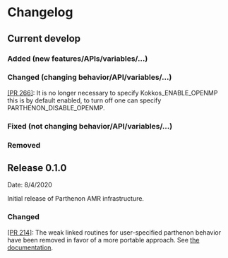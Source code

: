 # Changelog

## Current develop

### Added (new features/APIs/variables/...)

### Changed (changing behavior/API/variables/...)
[[PR 266]](https://github.com/lanl/parthenon/pull/266): It is no longer necessary to specify Kokkos_ENABLE_OPENMP this is by default enabled, to turn off one can specify PARTHENON_DISABLE_OPENMP.

### Fixed (not changing behavior/API/variables/...)

### Removed

## Release 0.1.0
Date: 8/4/2020

Initial release of Parthenon AMR infrastructure.

### Changed
[[PR 214]](https://github.com/lanl/parthenon/pull/214): The weak linked routines for user-specified parthenon behavior have been removed in favor of a more portable approach. See [the documentation](docs/README.md#user-specified-internal-functions).

